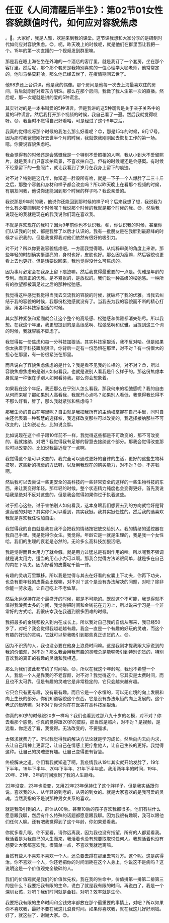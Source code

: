 # 任亚《人间清醒后半生》：第02节01女性容貌颜值时代，如何应对容貌焦虑

。🎼。大家好，我是人雅，欢迎来到我的课堂。这节课我想和大家分享的是研制时代如何应对容貌焦虑。😊，呃，昨天晚上的时候呢，就是他们在群里面让我把一个。15年的第一次直播的一个视频发到群里嘛。

那是我在嗯上海在坐在外滩的一个酒店的客厅里，就是我订了一个套房，坐在那个客厅里。然后呢，那个那个套房是我特别喜欢的一位心理学大咖老师，他常常定的，他叫马格莫莉哈，那么他已经去世了，在疫情期间去世了。

他98岁还上台讲课，他是我的偶像。那个房间是他每一次去上海最喜欢住的房间，背后就刚好对着东方明珠。那么在那个房间，我做了我人生第一次的直播。然后呢，那一次呢就是讲的爱的5种谎言。

其实针对的是一本书叫爱的5种语言。但是我讲的这5种谎言是关于亲子关系中的爱的5种谎言。然后我打开那个视频的时候，我自己看了一遍。然后我就觉得哎呀。😊，我当时不觉得自己好看哈，可是经过了这个9年之后。

我真的觉得哎呀那个时候的我怎么那么好看呢？😊，那是15年的时候，9月17号。因为那时我爸爸刚好去世半个月的时候，我就恢我刚刚回去恢复工作的第一场。嗯。你要说容貌焦虑吧。

我会觉得有的时候还是会感慨我是一个特别不爱照相的人啊，我从小到大不爱留照片，就是我出门只喜欢拍风景，不喜欢拍自己。但有的时候呢还是会感慨。有时候不经意留下的一些照片，就让我看到了岁月在我身上留下的痕迹。

对不对？特别是这几年，你知道一胖毁所有哈，就是一下子一个人爆胖了二三十斤之后，那整个容貌和身材和样子都会改变吗？所以昨天晚上在看那个视频的时候，有朋友问我，他说你还能回到那个时候的样子吗？我说亲爱的。

我说那是9年前的我，他说你还能回到那时候的样子吗？后来我想了想，我说我为什么有必要回到那个时候呢？我说那个时候的我就是那个时候的我。😊，然后我说现在的我就是现在的我我说你们现在喜欢我。

不就是喜欢现在的我吗？因为9年前你也不认识我。😡，你认识我的时候，甚至你们认识我的时候，都是我胖了以后才认识的。我有一批朋友是在我胖到最巅峰的时候才认识我的。但是我觉得我对他们依然有很好的吸引力。

对不对？所以你要说容貌焦虑吧，一方面我觉得嗯。从纯粹审美的角度上来讲。那些年轻的时刻确实挺漂亮的，身材也好，皮肤也好。那么因为瘦嘛，然后容貌也更看上去也更好。但是话要说回来，我也觉得没什么可焦虑的。

因为事月必定会在我身上留下痕迹嘛。然后我觉得最重要的一点是。优雅是年龄的专利。而真正的优雅。是不紧张的，是放松的。我们说一种高级的松弛感。一种所有的欲望都被满足过之后的那种松弛感。

我觉得这种感觉我觉得当我去交流我的容貌的时候，就破坏了我的优雅。当我去纠结于我的容貌的时候，我那份松弛感就没有了。当我去为我的容貌而不断的精心打磨，用各种科技家狠活的时候。

其实那种紧张和紧绷就会让这个整个的高级感、松弛感和优雅都消失殆尽。所以我想。在我这个年里，我更想提到的是高级感啊、松弛感啊和优雅。当提到这三个词的时候，我就容貌不脚虑了。

我觉得每一份焦虑和每一分科技加狠活。其实科技家狠活，我不反对哈。但是如果你太执着于科技跟加狠活，你背后一定有一份恐惧在那里，对不对？有一份很大的担心在那里，有一份很紧张在那里。

而且说白了容貌焦虑焦虑的是什么？我是看不见我的长相的，对不对？😊，所以容貌焦虑焦虑的是别人如何看我。也就是说别人看我是什么样子的。那这份焦虑本身就是一种很在乎别人如何看待我。那么你会想象着。

如果我在这个年纪，我还那么在乎别人怎么看我，那我何来的松弛感呢？我的自由从何而来呢？那如果别人高看我，我就开心点吗？如果别人看低，我觉得我长得不不那么好看，胖了，那么我就紧张和焦虑吗？

那我生命的自由在哪里呢？自由就是我把我所有的主动权掌握在自己手里，同时自由还代表着一种智慧的选择权，我选择改变那些可以改变的，我选择接纳那些不可改变的，比如说老去，比如说变胖。

比如说现在这个样子跟10年前不一样，我觉得这些都是不可改变的，那不可改变的，我就接纳，对吧？我觉得我有足够的智慧去接纳这个部分。那我会觉得改变那些可以改变的。比如说我最近瘦了一点啊。

我觉得这个是可以改变的。我完全可以通过更好的自律的生活，更好的这些生物科技呀，这些新的抗衰的方法呀，以及用我现在的购买能力，对不对？😊，不差钱啊。

然后我可以去尝试一些更安全的高科技的一些非常安全的这样的一些生物科技的东西，来让我变得年轻。那年轻的时候。整个状态精力纯度也会变得更好。首先我说哈我是绝对不反对这些的，但是我会觉得如果你过于执着这些。

过于担心这些，过于害怕别人如何看我，这本身跟我们想要去到的方向就恰好是背道而驰的对吧？其实你们可以看到，其实我挺。我其实挺任性的。然后我的选喜欢我就是喜欢我任性加自由。

我觉得我的自由就是我在我不会把我的情绪按钮放交给别人。我的情绪的遥控器在我自己手里。我是觉得你女生。我觉得。年龄它是一就是生理的，我是我一个女性哈，我们的生理的衰老是必然的。无论多么高科技加狠活吧。

我是觉得而且太用力了就会假。就是用力过猛总是有副作用的哈。所以呢我不强调就是说太用力，适当的用点小力可以啊。那我会觉得方法论很简单，就是多在自己的内在下功夫。因为好看的皮囊呢千篇一律。

有趣的灵魂万里飘移。所以我是觉得与其去在好看的皮囊上下功夫，你再下功夫，也总有更年轻的皮囊会出现嘛，对不对？这个是没有办法解决的问题，对吧？除非你能一劳永逸，让自己吃上不老仙草。

然后永远保持在那个最盛开的时候，那是不可能的。既然这个不可能，我觉得就不值得我浪费太多的时间，我觉得把时间和金钱花在刀刃上，所以说来学习是一个非常好的方式哈，我很庆幸我在我遇到很多困难的时候。

我把最多的金钱都投入到内在成长上。所以我对自己我的自信从哪来，我已经50岁了，对吧？我会觉得我越老越有趣，我会一直是一个有趣的好玩的灵魂，而这个有趣的好玩的灵魂，它就可以帮我吸引到那些真正识货的人。😊。

因为不识货的人，我也没必要在他身上浪费时间嘛。这是我刚才提我跟大家说到的我的价值观，对不对？那么我会用我有趣的灵魂总是能够吸引到特别识货的，特别喜欢我的真正的有趣的灵魂和我相遇。

那么为我们彼此都节约了时间哈。😊，所以在我这个年龄呢，我也不希望一个人，我信一个人是靠我的不老容颜，对不对？我觉得这个。它其实是太费时间，而且也不太可靠，但是有趣的灵魂它是非常稳定的，它只会越来越有趣。

它只会只有更有趣，没有最有趣。而且它是一个永恒的，可以无止境的向上发展和向上生长的部分。你们知道容貌这个东西，它是没有办法永恒的向上发展的。这个老式的趋势嘛，对不对？你说你在在医美在高科技家狠活。

你真的80岁的时候跟20岁一样吗？我们也看到过那八九十岁的名模，对不对？你去看那个感觉，你真的觉得跟20岁的皮肤，那当然是照片，对不对？是视频，是远看，你走近了看，我觉得。无法改变的，不要强求。

太强求就费力了。所以我觉得我的解决方法论就是学习成长。然后向内去向内求，去让自己精神上更富足，让自己在情感上更疗愈他人，让自己生长的更好。我觉得这种。让自己的灵魂更有趣。让自己变得更有智慧。

终极解决之道。你们看我就知道了啊，我疫情我从19年其实就开始发胖了，19年下半年。19年下半年、20年下半年、21年下半年底。我用两年半的时间，19年、20年、21年、3年的时间涨到了我的人生巅峰。

22年没变，23年也没变，又用22年23年保持住了这个胖样子。但是我实话跟你说。喜欢我的人，从年轻的到老的，从男的到女的。就是大家喜欢的是我可爱的灵魂。当然我指的不是说那种男女关系的喜欢。

就是我吸引到的人，群体从00后。甚至10后的孩子喜欢我都很多。他们有些什么愿意跟我聊，然后有什么特殊的话题都愿意跟我聊。因为我很有趣啊，我可以跟他们任何人聊。还有吧我觉得到了这个年龄，你如果爱看我。

你就多看几眼。你不爱看，请你远离我，因为我也没有指望，所有的人都爱看我。我活着是为我自己的人生而来，我活着也没有想要取取悦任何人。我想活着也没有想要让大家都喜欢我。很简单一点，不喜欢我就远离嘛。

当然有些人不喜欢不喜欢一个人，还总要去蹲在那里去骂对方。这个呢。这是病得治。你不喜欢一个人，你还老把你的时间消耗在这个人身上，你说这不是病吗？这说明这是一个价值观完全破碎的人。

我们的价值观就是我们的价值优先权。我在我的生命中，价值排第一排第二排第三的是什么？我要把我有限的生命，说白了就是我有限的时间。再说白了，我是一个深圳女孩，对吧？我们时间就是金钱，对吧？效率就是生命。

我要把我有限的生命时间和金钱效率都放在那个最重要的事情上，对吧？所以如果你不喜欢我，最好不要在我这儿浪费时间。如果你喜欢我，就在我这儿好好刷钱。好了，就这些了，谢谢大家。😊。

